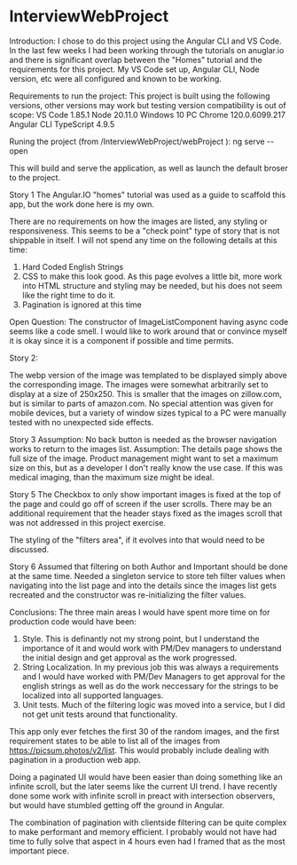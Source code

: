 # InterviewWebProject

Introduction: I chose to do this project using the Angular CLI and VS Code. In the last few weeks I had been working through the tutorials on anuglar.io and there is significant overlap between the "Homes" tutorial and the requirements for this project. My VS Code set up, Angular CLI, Node version, etc were all configured and known to be working.

Requirements to run the project:
This project is built using the following versions, other versions may work but testing version compatibility is out of scope:
VS Code 1.85.1
Node 20.11.0
Windows 10 PC
Chrome 120.0.6099.217
Angular CLI
TypeScript 4.9.5

Runing the project (from /InterviewWebProject/webProject ):
ng serve --open

This will build and serve the application, as well as launch the default broser to the project.

Story 1
The Angular.IO "homes" tutorial was used as a guide to scaffold this app, but the work done here is my own.

There are no requirements on how the images are listed, any styling or responsiveness. This seems to be a "check point" type of story that is not shippable in itself. I will not spend any time on the following details at this time:

1. Hard Coded English Strings
2. CSS to make this look good. As this page evolves a little bit, more work into HTML structure and styling may be needed, but his does not seem like the right time to do it.
3. Pagination is ignored at this time

Open Question: The constructor of ImageListComponent having async code seems like a code smell. I would like to work around that or convince myself it is okay since it is a component if possible and time permits.

Story 2:

The webp version of the image was templated to be displayed simply above the corresponding image.
The images were somewhat arbitrarily set to display at a size of 250x250. This is smaller that the images on zillow.com, but is similar to parts of amazon.com. No special attention was given for mobile devices, but a variety of window sizes typical to a PC were manually tested with no unexpected side effects.

Story 3
Assumption: No back button is needed as the browser navigation works to return to the images list.
Assumption: The details page shows the full size of the image. Product management might want to set a maximum size on this, but as a developer I don't really know the use case. If this was medical imaging, than the maximum size might be ideal.

Story 5
The Checkbox to only show important images is fixed at the top of the page and could go off of screen if the user scrolls. There may be an additional requirement that the header stays fixed as the images scroll that was not addressed in this project exercise.

The styling of the "filters area", if it evolves into that would need to be discussed.

Story 6
Assumed that filtering on both Author and Important should be done at the same time. Needed a singleton service to store teh filter values when navigating into the list page and into the details since the images list gets recreated and the constructor was re-initializing the filter values.

Conclusions:
The three main areas I would have spent more time on for production code would have been:

1. Style. This is definantly not my strong point, but I understand the importance of it and would work with PM/Dev managers to understand the initial design and get approval as the work progressed.
2. String Localization. In my previous job this was always a requirements and I would have worked with PM/Dev Managers to get approval for the english strings as well as do the work neccessary for the strings to be localized into all supported languages.
3. Unit tests. Much of the filtering logic was moved into a service, but I did not get unit tests around that functionality.

This app only ever fetches the first 30 of the random images, and the first requirement states to be able to list all of the images from https://picsum.photos/v2/list. This would probably include dealing with pagination in a production web app.

Doing a paginated UI would have been easier than doing something like an infinite scroll, but the later seems like the current UI trend. I have recently done some work with infinite scroll in preact with intersection observers, but would have stumbled getting off the ground in Angular.

The combination of pagination with clientside filtering can be quite complex to make performant and memory efficient. I probably would not have had time to fully solve that aspect in 4 hours even had I framed that as the most important piece.

